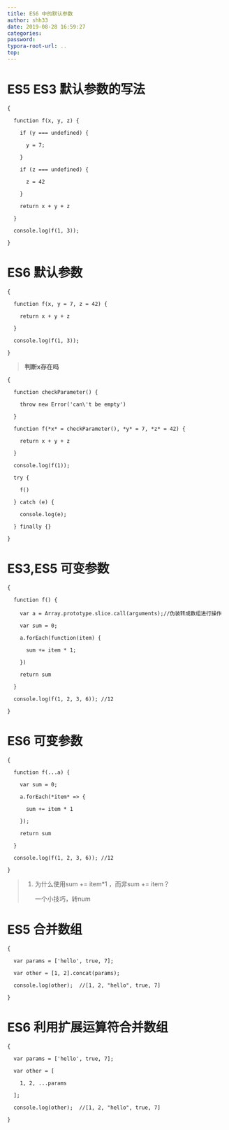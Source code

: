 ```yaml
---
title: ES6 中的默认参数
author: shh33
date: 2019-08-28 16:59:27
categories:
password:
typora-root-url: ..
top:
---
```

# ES5 ES3 默认参数的写法

```
{

  function f(x, y, z) {

​    if (y === undefined) {

​      y = 7;

​    }

​    if (z === undefined) {

​      z = 42

​    }

​    return x + y + z

  }

  console.log(f(1, 3));

}
```

# ES6 默认参数

```
{

  function f(x, y = 7, z = 42) {

​    return x + y + z

  }

  console.log(f(1, 3));

} 
```

> **判断x存在吗**

```
{

  function checkParameter() {

​    throw new Error('can\'t be empty')

  }

  function f(*x* = checkParameter(), *y* = 7, *z* = 42) {

​    return x + y + z

  }

  console.log(f(1));

  try {

​    f()

  } catch (e) {

​    console.log(e);

  } finally {}

}
```

# ES3,ES5 可变参数

```
{

  function f() {

​    var a = Array.prototype.slice.call(arguments);//伪装转成数组进行操作

​    var sum = 0;

​    a.forEach(function(item) {

​      sum += item * 1; 

​    })

​    return sum

  }

  console.log(f(1, 2, 3, 6)); //12

}
```

# ES6 可变参数

```
{

  function f(...a) {

​    var sum = 0;

​    a.forEach(*item* => {

​      sum += item * 1

​    });

​    return sum

  }

  console.log(f(1, 2, 3, 6)); //12

} 
```

> 1. 为什么使用sum += item*1 ，而非sum += item？
>
>    一个小技巧，转num

# ES5 合并数组

```
{

  var params = ['hello', true, 7];

  var other = [1, 2].concat(params);

  console.log(other);  //[1, 2, "hello", true, 7]

} 
```



# ES6 利用扩展运算符合并数组

```
{

  var params = ['hello', true, 7];

  var other = [

​    1, 2, ...params

  ];

  console.log(other);  //[1, 2, "hello", true, 7]

}
```

